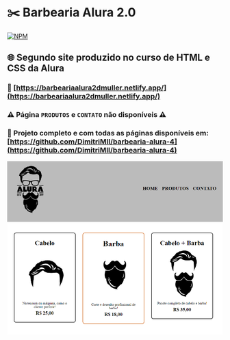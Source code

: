 # ✂️ Barbearia Alura 2.0

[![NPM](https://img.shields.io/npm/l/react)](https://github.com/DimitriMll/alura-oracle-one/blob/main/LICENSE)

## 🌐 Segundo site produzido no curso de HTML e CSS da Alura

### 📜 [https://barbeariaalura2dmuller.netlify.app/](https://barbeariaalura2dmuller.netlify.app/)

### ⚠️ Página `PRODUTOS` e `CONTATO` não disponíveis ⚠️

### 🚩 Projeto completo e com todas as páginas disponíveis em: [https://github.com/DimitriMll/barbearia-alura-4](https://github.com/DimitriMll/barbearia-alura-4)

![image](https://github.com/DimitriMll/barbearia-alura-2/blob/main/barbearia2.PNG)
